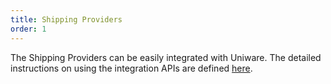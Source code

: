 ```yaml
---
title: Shipping Providers
order: 1
---
```


The Shipping Providers can be easily integrated with Uniware. The detailed instructions on using the integration APIs are defined [here](/docs/sp-authentication.html). 
